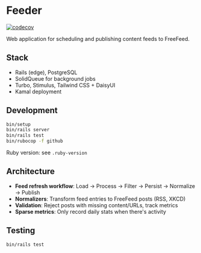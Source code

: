 # Feeder

[![codecov](https://codecov.io/gh/dreikanter/f2/graph/badge.svg?token=8OTZNI2092)](https://codecov.io/gh/dreikanter/f2)

Web application for scheduling and publishing content feeds to FreeFeed.

## Stack

- Rails (edge), PostgreSQL
- SolidQueue for background jobs
- Turbo, Stimulus, Tailwind CSS + DaisyUI
- Kamal deployment

## Development

```bash
bin/setup
bin/rails server
bin/rails test
bin/rubocop -f github
```

Ruby version: see `.ruby-version`

## Architecture

- **Feed refresh workflow**: Load → Process → Filter → Persist → Normalize → Publish
- **Normalizers**: Transform feed entries to FreeFeed posts (RSS, XKCD)
- **Validation**: Reject posts with missing content/URLs, track metrics
- **Sparse metrics**: Only record daily stats when there's activity

## Testing

```bash
bin/rails test
```
